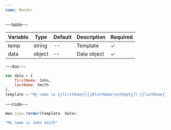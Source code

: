```yaml
---
name: Render
---
```


---table---

| Variable | Type   | Default | Description | Required |
| -------- | ------ | ------- | ----------- | -------- |
| temp     | string | --      | Template    | &#10003; |
| data     | object | --      | Data object | &#10003; |

---doc---

```javascript
var data = {
	firstName: John,
	lastName: Smith
},
template = "My name is {{firstName}}{{#lastName|notEmpty}} {{lastName}}{{/lastName}}";
```

---code---

```javascript
Wee.view.render(template, data);
```

```javascript
"My name is John Smith"
```